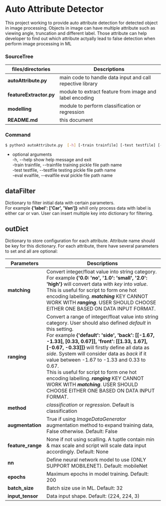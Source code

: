 # Auto Attribute Detector
This project working to provide auto attribute detection for detected object in image processing. Objects in image can have multiple attribute such as viewing angle, truncation and different label. Those attribute can help developer to find out which attribute actyally lead to false detection when perform image processing in ML

### SourceTree
|   **files/directories**    |   **Descriptions**   |
|----------------------------|---------------------|
|**autoAttribute.py**    |main code to handle data input and call repective library|
|**featureExtractor.py**| module to extract feature from image and label encoding|
|**modelling**| module to perform classification or regression|
|**README.md**|this document|

### Command
```sh
$ python3 autoAttribute.py  [-h] [-train trainfile] [-test testfile] [-eval eavlfile]
```

- optional arguments</br>
  -h,       --help        show help message and exit</br>
  -train trainfile, --trainfile training pickle file path name</br>
  -test testfile, --testfile    testing pickle file path name</br>
  -eval evalfile, --evalfile    eval pickle file path name</br>

## dataFilter 

Dictionary to filter initial data with certain parameters. </br>For example **{'label': ['Car', 'Van']}** whill only process data with label is either car or van. User can insert multiple key into dictionary for filtering.

## outDict

Dictionary to store configuration for each attribute. Attribute name should be key for this dictionary. For each attribute, there have several parameters to set and all are optional:

|   **Parameters**    |   **Descriptions**   |
|----------------------------|---------------------|
|**matching**|Convert integer/float value into string category.</br> For example **{'0.0: 'no', '1.0': 'small', '2.0': 'high'}** will convert data with _key_ into _value_.</br> This is useful for script to form one hot encoding labelling. **_matching_** KEY CANNOT WORK WITH **_ranging_**. USER SHOULD CHOOSE EITHER ONE BASED ON DATA INPUT FORMAT.|
|**ranging**|Convert a range of integer/float value into string category. User should also defined _default_ in this setting.</br> For example **{'default': 'side', 'back': [[-1.67, -1.33], [0.33, 0.67]], 'front': [[1.33, 1.67], [-0.67, -0.33]]}** will firstly define all data as _side_. System will consider data as _back_ if it value between -1.67 to -1.33 and 0.33 to 0.67.</br>  This is useful for script to form one hot encoding labelling. **_ranging_** KEY CANNOT WORK WITH **_matching_**. USER SHOULD CHOOSE EITHER ONE BASED ON DATA INPUT FORMAT.|
|**method**|_classification_ or _regression_. Default is classification|
|**augmentation**|True if using _ImageDataGenerator_ augmentation method to expand training data, False otherwise. Default: False|
|**feature_range**|None if not using scalling. A tuptle contain min & max scale and script will scale data input accordingly. Default: None|
|**nn**|Define neural network model to use (ONLY SUPPORT MOBILENET). Default: mobileNet|
|**epochs**|Maximum epochs in model training. Default: 200|
|**batch_size**|Batch size use in ML. Default: 32|
|**input_tensor**|Data input shape. Default: (224, 224, 3)|
